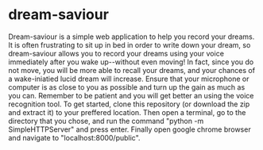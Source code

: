 # dream-saviour

Dream-saviour is a simple web application to help you record your dreams. It is often frustrating to sit up in bed in order to write down your dream, so dream-saviour allows you to record your dreams using your voice immediately after you wake up--without even moving! In fact, since you do not move, you will be more able to recall your dreams, and your chances of a wake-iniatied lucid dream will increase. Ensure that your microphone or computer is as close to you as possible and turn up the gain as much as you can. Remember to be patient and you will get better an using the voice recognition tool. To get started, clone this repository (or download the zip and extract it) to your preffered location. Then open a terminal, go to the directory that you chose, and run the command "python -m SimpleHTTPServer" and press enter. Finally open google chrome browser and navigate to "localhost:8000/public".


